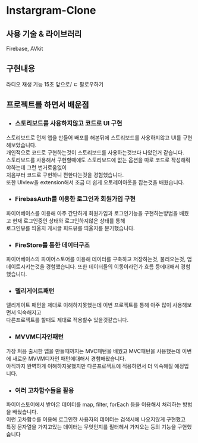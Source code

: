 # Instargram-Clone
      
         
## 사용 기술 & 라이브러리
Firebase, AVkit 

    

## 구현내용
라디오 재생 기능
15초 앞으로/ ㄷ
팔로우하기 
     


## 프로젝트를 하면서 배운점

* ### 스토리보드를 사용하지않고 코드로 UI 구현
스토리보드로 먼저 앱을 만들어 배포를 해본뒤에 스토리보드를 사용하지않고 UI를 구현해보았습니다.   
개인적으로 코드로 구현하는것이 스토리보드를 사용하는것보다 나았던거 같습니다.   
스토리보드를 사용해서 구현할때에도 스토리보드에 없는 옵션을 따로 코드로 작성해줘야하는데 그런 번거로움없이    
처음부터 코드로 구현하니 편한다는것을 경험했습니다.   
또한 UIview을 extension해서 조금 더 쉽게 오토레이아웃을 잡는것을 배웠습니다.   
    
* ### FirebasAuth를 이용한 로그인과 회원가입 구현   
파이어베이스를 이용해 아주 간단하게 회원가입과 로그인기능을 구현하는방법을 배웠고 현재 로그인중인 상태와 로그인하지않은 상태를 통해   
로그인뷰를 띄울지 게시글 피드뷰를 띄울지를 분기했습니다.    
   
* ### FireStore를 통한 데이터구조
파이어베이스의 파이어스토어를 이용해 데이터를 구축하고 저장하는것, 불러오는것, 업데이트시키는것을 경험했습니다.
또한 데이터들의 이동이라던가 흐름 등에대해서 경험했습니다.

* ### 델리게이트패턴 
델리게이트 패턴을 제대로 이해하지못했는데 이번 프로젝트를 통해 아주 많이 사용해보면서 익숙해지고   
다른프로젝트를 할때도 제대로 적용할수 있을것같습니다.   
    
* ### MVVM디자인패턴
가장 처음 출시한 앱을 만들때까지는 MVC패턴을 배웠고 MVC패턴을 사용했는데 이번에 새로운 MVVM디자인 패턴에대해서 경험해봤습니다.   
아직까지 완벽하게 이해하지못했지만 다른프로젝트에 적용하면서 더 익숙해질 예정입니다.    
    
* ### 여러 고차함수들을 활용
파이어스토어에서 받아온 데이터를 map, filter, forEach 등을 이용해서 처리하는 방법을 배웠습니다.   
이런 고차함수를 이용해 로그인한 사용자의 데이터는 검색시에 나오지않게 구현했고   
특정 문자열을 가지고있는 데이터는 무엇인지를 필터헤서 가져오는 등의 기능을 구현했습니다   
